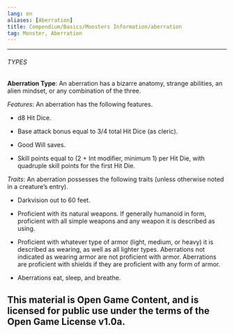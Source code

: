 ```yaml
---
lang: en
aliases: [Aberration]
title: Compendium/Basics/Monsters Information/aberration
tag: Monster, Aberration
---
```


---

###### TYPES

**Aberration Type**: An aberration has a bizarre anatomy, strange abilities, an alien mindset, or any combination of the three.

_Features_: An aberration has the following features.

- d8 Hit Dice.
    
- Base attack bonus equal to 3/4 total Hit Dice (as cleric).
    
- Good Will saves.
    
- Skill points equal to (2 + Int modifier, minimum 1) per Hit Die, with quadruple skill points for the first Hit Die.
    

_Traits_: An aberration possesses the following traits (unless otherwise noted in a creature’s entry).

- Darkvision out to 60 feet.
    
- Proficient with its natural weapons. If generally humanoid in form, proficient with all simple weapons and any weapon it is described as using.
    
- Proficient with whatever type of armor (light, medium, or heavy) it is described as wearing, as well as all lighter types. Aberrations not indicated as wearing armor are not proficient with armor. Aberrations are proficient with shields if they are proficient with any form of armor.
    
- Aberrations eat, sleep, and breathe.
    
This material is Open Game Content, and is licensed for public use under
the terms of the Open Game License v1.0a.
---
